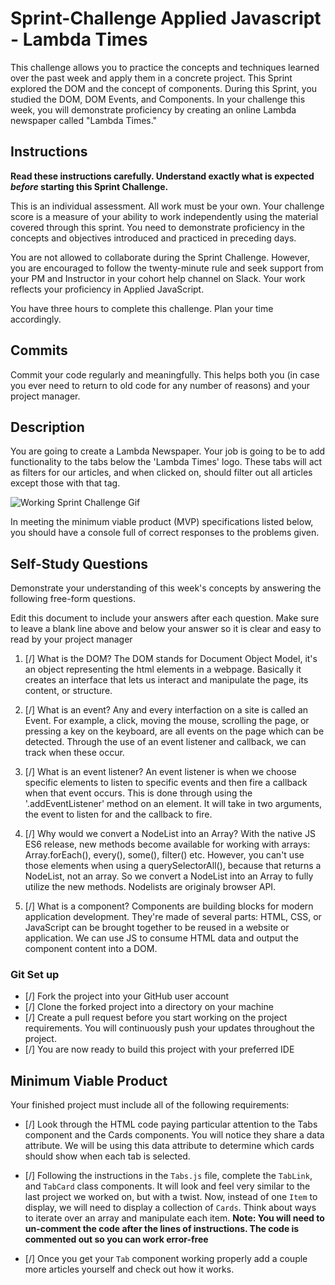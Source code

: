 # Sprint-Challenge Applied Javascript - Lambda Times

This challenge allows you to practice the concepts and techniques learned over the past week and apply them in a concrete project. This Sprint explored the DOM and the concept of components. During this Sprint, you studied the DOM, DOM Events, and Components. In your challenge this week, you will demonstrate proficiency by creating an online Lambda newspaper called "Lambda Times."

## Instructions

**Read these instructions carefully. Understand exactly what is expected _before_ starting this Sprint Challenge.**

This is an individual assessment. All work must be your own. Your challenge score is a measure of your ability to work independently using the material covered through this sprint. You need to demonstrate proficiency in the concepts and objectives introduced and practiced in preceding days.

You are not allowed to collaborate during the Sprint Challenge. However, you are encouraged to follow the twenty-minute rule and seek support from your PM and Instructor in your cohort help channel on Slack. Your work reflects your proficiency in Applied JavaScript.

You have three hours to complete this challenge. Plan your time accordingly.

## Commits

Commit your code regularly and meaningfully. This helps both you (in case you ever need to return to old code for any number of reasons) and your project manager.

## Description

You are going to create a Lambda Newspaper. Your job is going to be to add functionality to the tabs below the 'Lambda Times' logo. These tabs will act as filters for our articles, and when clicked on, should filter out all articles except those with that tag.

![Working Sprint Challenge Gif](./Sprint-Challenge.gif 'Example of working project')

In meeting the minimum viable product (MVP) specifications listed below, you should have a console full of correct responses to the problems given.

## Self-Study Questions

Demonstrate your understanding of this week's concepts by answering the following free-form questions.

Edit this document to include your answers after each question. Make sure to leave a blank line above and below your answer so it is clear and easy to read by your project manager

1. [/] What is the DOM?
        The DOM stands for Document Object Model, it's an object representing the html elements in a webpage. Basically it creates an interface that lets   us interact and manipulate the page, its content, or structure.

2. [/] What is an event?
        Any and every interfaction on a site is called an Event. For example, a click, moving the mouse, scrolling the page, or pressing a key on the       keyboard, are all events on the page which can be detected. Through the use of an event listener and callback, we can track when these occur. 

3. [/] What is an event listener?
        An event listener is when we choose specific elements to listen to specific events and then fire a callback when that event occurs. This is done    through using the '.addEventListener' method on an element. It will take in two arguments, the event to listen for and the callback to fire. 

4. [/] Why would we convert a NodeList into an Array?
        With the native JS ES6 release, new methods become available for working with arrays: Array.forEach(), every(), some(), filter() etc.
            However, you can't use those elements when using a querySelectorAll(), because that returns a NodeList, not an array.
                So we convert a NodeList into an Array to fully utilize the new methods. Nodelists are originaly browser API. 

5. [/] What is a component?
        Components are building blocks for modern application development. They're made of several parts: HTML, CSS, or JavaScript can be brought together  to be reused in a website or application. We can use JS to consume HTML data and output the component content into a DOM.

### Git Set up

* [/] Fork the project into your GitHub user account
* [/] Clone the forked project into a directory on your machine
* [/] Create a pull request before you start working on the project requirements.  You will continuously push your updates throughout the project.
* [/] You are now ready to build this project with your preferred IDE

## Minimum Viable Product

Your finished project must include all of the following requirements:

* [/] Look through the HTML code paying particular attention to the Tabs component and the Cards components. You will notice they share a data attribute. We will be using this data attribute to determine which cards should show when each tab is selected.

* [/] Following the instructions in the `Tabs.js` file, complete the `TabLink`, and `TabCard` class components. It will look and feel very similar to the last project we worked on, but with a twist. Now, instead of one `Item` to display, we will need to display a collection of `Cards`. Think about ways to iterate over an array and manipulate each item.  **Note: You will need to un-comment the code after the lines of instructions.  The code is commented out so you can work error-free**

* [/] Once you get your `Tab` component working properly add a couple more articles yourself and check out how it works.